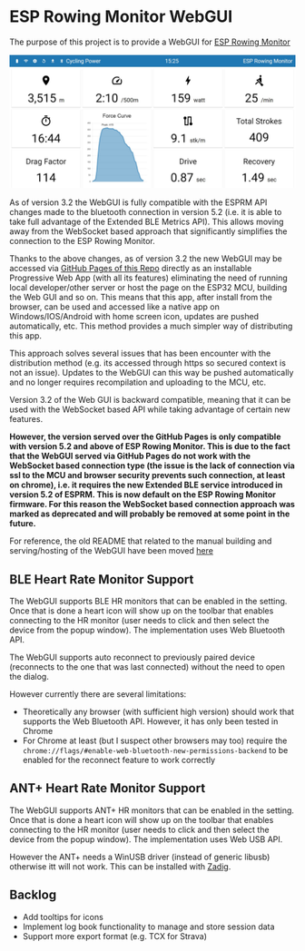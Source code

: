 # ESP Rowing Monitor WebGUI

The purpose of this project is to provide a WebGUI for [ESP Rowing Monitor](https://github.com/Abasz/ESPRowingMonitor)

![ESP Rowing Monitor WebGUI](docs/imgs/ESP-Rowing-Monitor-WebGUI.jpg)

As of version 3.2 the WebGUI is fully compatible with the ESPRM API changes made to the bluetooth connection in version 5.2 (i.e. it is able to take full advantage of the Extended BLE Metrics API). This allows moving away from the WebSocket based approach that significantly simplifies the connection to the ESP Rowing Monitor.

Thanks to the above changes, as of version 3.2 the new WebGUI may be accessed via [GitHub Pages of this Repo](https://abasz.github.io/ESPRowingMonitor-WebGUI) directly as an installable Progressive Web App (with all its features) eliminating the need of running local developer/other server or host the page on the ESP32 MCU, building the Web GUI and so on. This means that this app, after install from the browser, can be used and accessed like a native app on Windows/IOS/Android with home screen icon, updates are pushed automatically, etc. This method provides a much simpler way of distributing this app.

This approach solves several issues that has been encounter with the distribution method (e.g. its accessed through https so secured context is not an issue). Updates to the WebGUI can this way be pushed automatically and no longer requires recompilation and uploading to the MCU, etc.

Version 3.2 of the Web GUI is backward compatible, meaning that it can be used with the WebSocket based API while taking advantage of certain new features.

**However, the version served over the GitHub Pages is only compatible with version 5.2 and above of ESP Rowing Monitor. This is due to the fact that the WebGUI served via GitHub Pages do not work with the WebSocket based connection type (the issue is the lack of connection via ssl to the MCU and browser security prevents such connection, at least on chrome), i.e. it requires the new Extended BLE service introduced in version 5.2 of ESPRM. This is now default on the ESP Rowing Monitor firmware. For this reason the WebSocket based connection approach was marked as deprecated and will probably be removed at some point in the future.**

For reference, the old README that related to the manual building and serving/hosting of the WebGUI have been moved [here](docs/deprecated-docs.md)

## BLE Heart Rate Monitor Support

The WebGUI supports BLE HR monitors that can be enabled in the setting. Once that is done a heart icon will show up on the toolbar that enables connecting to the HR monitor (user needs to click and then select the device from the popup window). The implementation uses Web Bluetooth API.

The WebGUI supports auto reconnect to previously paired device (reconnects to the one that was last connected) without the need to open the dialog.

However currently there are several limitations:

- Theoretically any browser (with sufficient high version) should work that supports the Web Bluetooth API. However, it has only been tested in Chrome
- For Chrome at least (but I suspect other browsers may too) require the `chrome://flags/#enable-web-bluetooth-new-permissions-backend` to be enabled for the reconnect feature to work correctly

## ANT+ Heart Rate Monitor Support

The WebGUI supports ANT+ HR monitors that can be enabled in the setting. Once that is done a heart icon will show up on the toolbar that enables connecting to the HR monitor (user needs to click and then select the device from the popup window). The implementation uses Web USB API.

However the ANT+ needs a WinUSB driver (instead of generic libusb) otherwise itt will not work. This can be installed with [Zadig](https://zadig.akeo.ie/).

## Backlog

- Add tooltips for icons
- Implement log book functionality to manage and store session data
- Support more export format (e.g. TCX for Strava)
